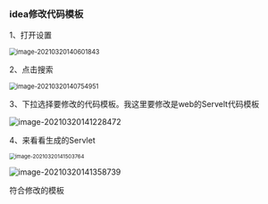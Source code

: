 ### idea修改代码模板

1、打开设置

<img src="https://gitee.com/panqiyi/pqimg/raw/master/20210320140601.png" alt="image-20210320140601843" style="zoom:80%;" />

2、点击搜索

<img src="https://gitee.com/panqiyi/pqimg/raw/master/20210320140755.png" alt="image-20210320140754951" style="zoom:80%;" />

3、下拉选择要修改的代码模板。我这里要修改是web的Servelt代码模板

![image-20210320141228472](https://gitee.com/panqiyi/pqimg/raw/master/20210320141228.png)

4、来看看生成的Servlet

<img src="https://gitee.com/panqiyi/pqimg/raw/master/20210320141503.png" alt="image-20210320141503764" style="zoom:67%;" />

![image-20210320141358739](https://gitee.com/panqiyi/pqimg/raw/master/20210320141358.png)

符合修改的模板